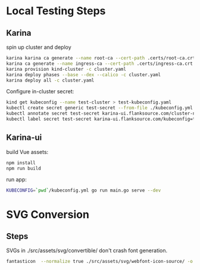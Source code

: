 # Local Testing Steps

## Karina

spin up cluster and deploy

```bash
karina karina ca generate --name root-ca --cert-path .certs/root-ca.crt --private-key-path .certs/root-ca.key --password foobar  --expiry 1
karina ca generate --name ingress-ca --cert-path .certs/ingress-ca.crt --private-key-path .certs/ingress-ca.key --password foobar  --expiry 1
karina provision kind-cluster -c cluster.yaml
karina deploy phases --base --dex --calico -c cluster.yaml
karina deploy all -c cluster.yaml
```
Configure in-cluster secret:

```bash
kind get kubeconfig --name test-cluster > test-kubeconfig.yaml
kubectl create secret generic test-secret --from-file ./kubeconfig.yml
kubectl annotate secret test-secret karina-ui.flanksource.com/cluster-name=test-k8s
kubectl label secret test-secret karina-ui.flanksource.com/kubeconfig=true
```

## Karina-ui

build Vue assets:

```bash
npm install
npm run build
```

run app:

```bash
KUBECONFIG=`pwd`/kubeconfig.yml go run main.go serve --dev
```
# SVG Conversion

## Steps

SVGs in ./src/assets/svg/convertible/ don't crash font generation.

```bash
fantasticon  --normalize true ./src/assets/svg/webfont-icon-source/ -o ./src/assets/fonts/karina-ui-icons
```


